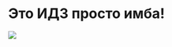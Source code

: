 # Это ИДЗ просто имба!
![](https://preview.redd.it/what-does-%D1%85%D0%BE%D1%87%D1%8E-%D1%87%D0%B5%D0%B1%D1%83%D1%80%D0%B5%D0%BA-mean-v0-spsljg95cotc1.jpeg?width=1440&format=pjpg&auto=webp&s=5d269035d78fd4a20b630b7b9d5a767c02b25d78)
